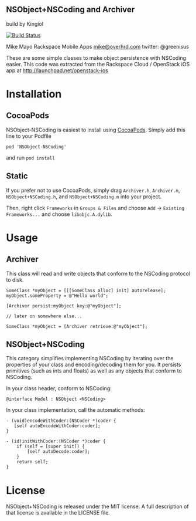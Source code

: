 NSObject+NSCoding and Archiver
------------------------------

build by Kingiol

[![Build Status](https://travis-ci.org/kingiol/NSObject-NSCoding.png?branch=master)](https://travis-ci.org/kingiol/NSObject-NSCoding)

Mike Mayo
Rackspace Mobile Apps
mike@overhrd.com
twitter: @greenisus

These are some simple classes to make object persistence with NSCoding easier.  This code was extracted from
the Rackspace Cloud / OpenStack iOS app at http://launchpad.net/openstack-ios

# Installation

CocoaPods
-

NSObject-NSCoding is easiest to install using [CocoaPods](http://cocoapods.org).
Simply add this line to your Podfile
    
    pod 'NSObject-NSCoding'
    
and run `pod install`

Static
-

If you prefer not to use CocoaPods, simply drag `Archiver.h`, `Archiver.m`, `NSObject+NSCoding.h`, and `NSObject+NSCoding.m` into your project.

Then, right click `Frameworks` in `Groups & Files` and choose `Add` -> `Existing Frameworks...` and choose `libobjc.A.dylib`.

# Usage

Archiver
-

This class will read and write objects that conform to the NSCoding protocol to disk.

    SomeClass *myObject = [[[SomeClass alloc] init] autorelease];
    myObject.someProperty = @"Hello world";

    [Archiver persist:myObject key:@"myObject"];

    // later on somewhere else...

    SomeClass *myObject = [Archiver retrieve:@"myObject"];

NSObject+NSCoding
-

This category simplifies implementing NSCoding by iterating over the properties of your
class and encoding/decoding them for you.  It persists primitives (such as ints and floats)
as well as any objects that conform to NSCoding.

In your class header, conform to NSCoding:

    @interface Model : NSObject <NSCoding>

In your class implementation, call the automatic methods:

    - (void)encodeWithCoder:(NSCoder *)coder {
       [self autoEncodeWithCoder:coder];
    }

    - (id)initWithCoder:(NSCoder *)coder {
        if (self = [super init]) {
            [self autoDecode:coder];
        }
        return self;
    }
    
# License

NSObject+NSCoding is released under the MIT license. A full description of that license is available in the LICENSE file.
